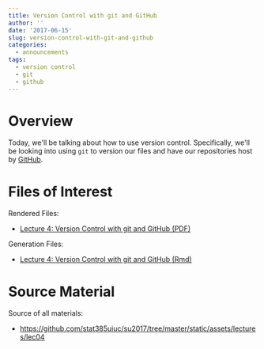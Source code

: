 ```yaml
---
title: Version Control with git and GitHub
author: ''
date: '2017-06-15'
slug: version-control-with-git-and-github
categories:
  - announcements
tags:
  - version control
  - git
  - github
---
```



# Overview

Today, we'll be talking about how to use version control. Specifically, we'll
be looking into using `git` to version our files and have our repositories
host by [GitHub](http://github.com/).

# Files of Interest 

Rendered Files:

* [Lecture 4: Version Control with git and GitHub (PDF)](/assets/lectures/lec04/lec04_version_control_with_git_and_github.pdf)

Generation Files:

* [Lecture 4: Version Control with git and GitHub (Rmd)](/assets/lectures/lec04/lec04_version_control_with_git_and_github.Rmd)

# Source Material

Source of all materials: 

* <https://github.com/stat385uiuc/su2017/tree/master/static/assets/lectures/lec04>
